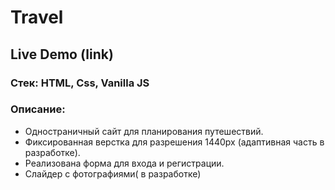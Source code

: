 # Travel
## Live Demo (link)
### Стек: HTML, Css, Vanilla JS
### Описание:
* Одностраничный сайт для планирования путешествий.
* Фиксированная верстка для разрешения 1440px (адаптивная часть в разработке).
* Реализована форма для входа и регистрации.
* Слайдер с фотографиями( в разработке)
